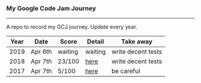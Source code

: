 ### My Google Code Jam Journey
---

A repo to record my GCJ journey. Update every year.

| Year | Date | Score | Detail | Take away |
| --- | --- | --- | --- | --- |
| 2019 | Apr 6th | waiting | waiting | write decent tests |
| 2018 | Apr 7th | 23/100 | [here](./2018/result.md) | write decent tests |
| 2017 | Apr 7th | 5/100 | [here](./2017/result.md) | be careful |
